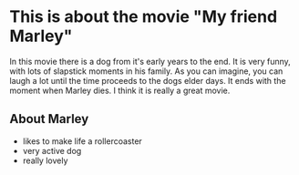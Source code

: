 # This is about the movie "My friend Marley"
In this movie there is a dog from it's early years to the end. It is very funny, with lots of slapstick moments in his family. As you can imagine, you can laugh a lot until the time proceeds to the dogs elder days. It ends with the moment when Marley dies. I think it is really a great movie.
## About Marley
* likes to make life a rollercoaster
* very active dog
* really lovely
